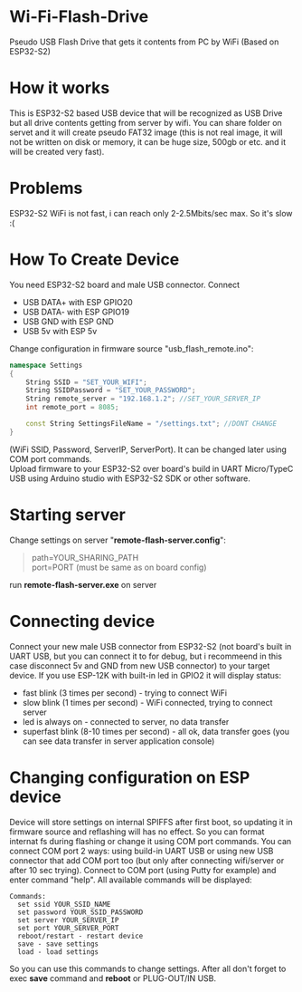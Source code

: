 # Wi-Fi-Flash-Drive
Pseudo USB Flash Drive that gets it contents from PC by WiFi (Based on ESP32-S2)

# How it works
This is ESP32-S2 based USB device that will be recognized as USB Drive but all drive contents getting from server by wifi. You can share folder on servet and it will create pseudo FAT32 image (this is not real image, it will not be written on disk or memory, it can be huge size, 500gb or etc. and it will be created very fast).

# Problems
ESP32-S2 WiFi is not fast, i can reach only 2-2.5Mbits/sec max. So it's slow :(

# How To Create Device
You need ESP32-S2 board and male USB connector. Connect  
- USB DATA+ with ESP GPIO20 
- USB DATA- with ESP GPIO19
- USB GND with ESP GND 
- USB 5v with ESP 5v  

Change configuration in firmware source "usb_flash_remote.ino":
``` c++
namespace Settings
{
	String SSID = "SET_YOUR_WIFI";
	String SSIDPassword = "SET_YOUR_PASSWORD";
	String remote_server = "192.168.1.2"; //SET_YOUR_SERVER_IP
	int remote_port = 8085;

	const String SettingsFileName = "/settings.txt"; //DONT CHANGE
}
```
(WiFi SSID, Password, ServerIP, ServerPort). It can be changed later using COM port commands.  
Upload firmware to your ESP32-S2 over board's build in UART Micro/TypeC USB using Arduino studio with ESP32-S2 SDK or other software.

# Starting server
Change settings on server "**remote-flash-server.config**":  
> path=YOUR_SHARING_PATH  
> port=PORT (must be same as on board config)


run **remote-flash-server.exe** on server

# Connecting device
Connect your new male USB connector from ESP32-S2 (not board's built in UART USB, but you can connect it to for debug, but i recommeend in this case disconnect 5v and GND from new USB connector) to your target device. If you use ESP-12K with built-in led in GPIO2 it will display status:
- fast blink (3 times per second) - trying to connect WiFi
- slow blink (1 times per second) - WiFi connected, trying to connect server
- led is always on - connected to server, no data transfer
- superfast blink (8-10 times per second) - all ok, data transfer goes (you can see data transfer in server application console)

# Changing configuration on ESP device
Device will store settings on internal SPIFFS after first boot, so updating it in firmware source and reflashing will has no effect. So you can format internat fs during flashing or change it using COM port commands. You can connect COM port 2 ways: using build-in UART USB or using new USB connector that add COM port too (but only after connecting wifi/server or after 10 sec trying). Connect to COM port (using Putty for example) and enter command "help". All available commands will be displayed:
```
Commands:
  set ssid YOUR_SSID_NAME
  set password YOUR_SSID_PASSWORD
  set server YOUR_SERVER_IP
  set port YOUR_SERVER_PORT
  reboot/restart - restart device
  save - save settings
  load - load settings
```
So you can use this commands to change settings. After all don't forget to exec **save** command and **reboot** or PLUG-OUT/IN USB.
